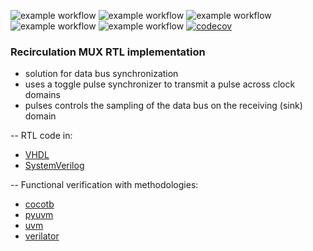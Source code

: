 ![example workflow](https://github.com/npatsiatzis/recirculation_mux/actions/workflows/regression.yml/badge.svg)
![example workflow](https://github.com/npatsiatzis/recirculation_mux/actions/workflows/coverage.yml/badge.svg)
![example workflow](https://github.com/npatsiatzis/recirculation_mux/actions/workflows/regression_pyuvm.yml/badge.svg)
![example workflow](https://github.com/npatsiatzis/recirculation_mux/actions/workflows/coverage_pyuvm.yml/badge.svg)
![example workflow](https://github.com/npatsiatzis/recirculation_mux/actions/workflows/verilator_regression.yml/badge.svg)
[![codecov](https://codecov.io/gh/npatsiatzis/recirculation_mux/graph/badge.svg?token=HWZU4XSEKD)](https://codecov.io/gh/npatsiatzis/recirculation_mux)
### Recirculation MUX RTL implementation

- solution for data bus synchronization
- uses a toggle pulse synchronizer to transmit a pulse across clock domains
- pulses controls the sampling of the data bus on the receiving (sink) domain

-- RTL code in:
- [VHDL](https://github.com/npatsiatzis/recirculation_mux/tree/main/rtl/VHDL)
- [SystemVerilog](https://github.com/npatsiatzis/recirculation_mux/tree/main/rtl/SystemVerilog)

-- Functional verification with methodologies:
- [cocotb](https://github.com/npatsiatzis/recirculation_mux/tree/main/cocotb_sim)
- [pyuvm](https://github.com/npatsiatzis/recirculation_mux/tree/main/pyuvm_sim)
- [uvm](https://github.com/npatsiatzis/recirculation_mux/tree/main/uvm_sim)
- [verilator](https://github.com/npatsiatzis/recirculation_mux/tree/main/verilator_sim)

